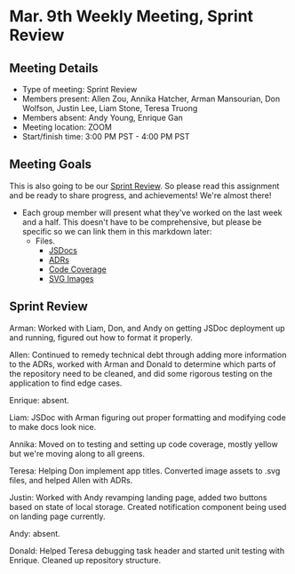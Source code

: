 # Mar. 9th Weekly Meeting, Sprint Review

## Meeting Details

- Type of meeting: Sprint Review
- Members present: Allen Zou, Annika Hatcher, Arman Mansourian, Don Wolfson, Justin Lee, Liam Stone, Teresa Truong
- Members absent: Andy Young, Enrique Gan
- Meeting location: ZOOM
- Start/finish time: 3:00 PM PST - 4:00 PM PST

## Meeting Goals

This is also going to be our [Sprint Review](https://canvas.ucsd.edu/courses/21783/assignments/277651). So please read this assignment and be ready to share progress, and achievements! We're almost there!

- Each group member will present what they've worked on the last week and a half. This doesn't have to be comprehensive, but please be specific so we can link them in this markdown later:
  - Files.
    - [JSDocs](https://github.com/DonaldWolfson/cse110-w21-group29/tree/main/source/docs/cse110-w21-group29/0.8.0)
    - [ADRs](https://github.com/DonaldWolfson/cse110-w21-group29/tree/main/specs/adrs)
    - [Code Coverage](https://github.com/DonaldWolfson/cse110-w21-group29/tree/main/coverage)
    - [SVG Images](https://github.com/DonaldWolfson/cse110-w21-group29/tree/main/source/img)

## Sprint Review

Arman: Worked with Liam, Don, and Andy on getting JSDoc deployment up and running, figured out how to format it properly.

Allen: Continued to remedy technical debt through adding more information to the ADRs, worked with Arman and Donald to determine which parts of the repository need to be cleaned, and did some rigorous testing on the application to find edge cases.

Enrique: absent.

Liam: JSDoc with Arman figuring out proper formatting and modifying code to make docs look nice.

Annika: Moved on to testing and setting up code coverage, mostly yellow but we're moving along to all greens.

Teresa: Helping Don implement app titles. Converted image assets to .svg files, and helped Allen with ADRs.

Justin: Worked with Andy revamping landing page, added two buttons based on state of local storage. Created notification component being used on landing page currently.

Andy: absent.

Donald: Helped Teresa debugging task header and started unit testing with Enrique. Cleaned up repository structure.
